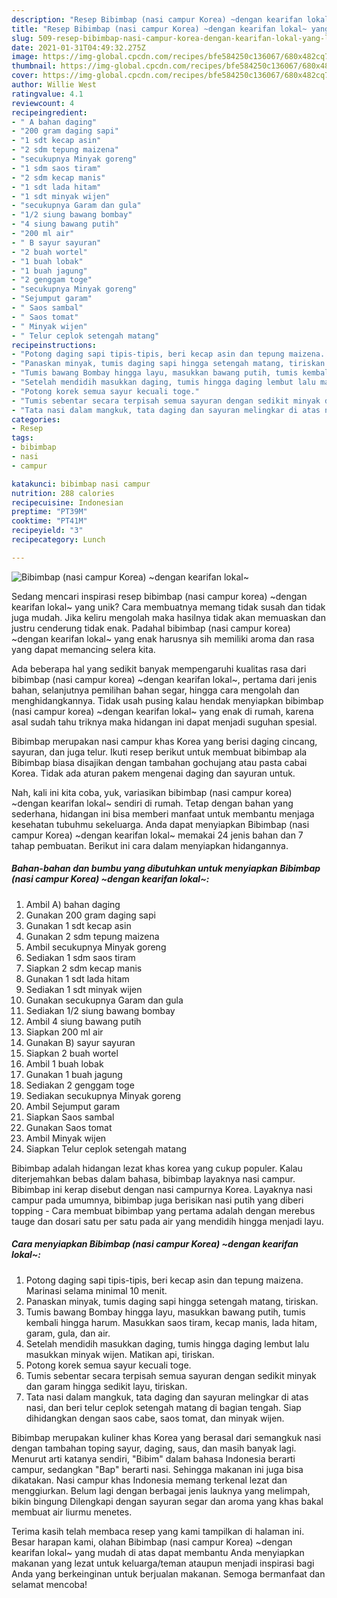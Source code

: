 ```yaml
---
description: "Resep Bibimbap (nasi campur Korea) ~dengan kearifan lokal~ yang Lezat"
title: "Resep Bibimbap (nasi campur Korea) ~dengan kearifan lokal~ yang Lezat"
slug: 509-resep-bibimbap-nasi-campur-korea-dengan-kearifan-lokal-yang-lezat
date: 2021-01-31T04:49:32.275Z
image: https://img-global.cpcdn.com/recipes/bfe584250c136067/680x482cq70/bibimbap-nasi-campur-korea-dengan-kearifan-lokal-foto-resep-utama.jpg
thumbnail: https://img-global.cpcdn.com/recipes/bfe584250c136067/680x482cq70/bibimbap-nasi-campur-korea-dengan-kearifan-lokal-foto-resep-utama.jpg
cover: https://img-global.cpcdn.com/recipes/bfe584250c136067/680x482cq70/bibimbap-nasi-campur-korea-dengan-kearifan-lokal-foto-resep-utama.jpg
author: Willie West
ratingvalue: 4.1
reviewcount: 4
recipeingredient:
- " A bahan daging"
- "200 gram daging sapi"
- "1 sdt kecap asin"
- "2 sdm tepung maizena"
- "secukupnya Minyak goreng"
- "1 sdm saos tiram"
- "2 sdm kecap manis"
- "1 sdt lada hitam"
- "1 sdt minyak wijen"
- "secukupnya Garam dan gula"
- "1/2 siung bawang bombay"
- "4 siung bawang putih"
- "200 ml air"
- " B sayur sayuran"
- "2 buah wortel"
- "1 buah lobak"
- "1 buah jagung"
- "2 genggam toge"
- "secukupnya Minyak goreng"
- "Sejumput garam"
- " Saos sambal"
- " Saos tomat"
- " Minyak wijen"
- " Telur ceplok setengah matang"
recipeinstructions:
- "Potong daging sapi tipis-tipis, beri kecap asin dan tepung maizena. Marinasi selama minimal 10 menit."
- "Panaskan minyak, tumis daging sapi hingga setengah matang, tiriskan."
- "Tumis bawang Bombay hingga layu, masukkan bawang putih, tumis kembali hingga harum. Masukkan saos tiram, kecap manis, lada hitam, garam, gula, dan air."
- "Setelah mendidih masukkan daging, tumis hingga daging lembut lalu masukkan minyak wijen. Matikan api, tiriskan."
- "Potong korek semua sayur kecuali toge."
- "Tumis sebentar secara terpisah semua sayuran dengan sedikit minyak dan garam hingga sedikit layu, tiriskan."
- "Tata nasi dalam mangkuk, tata daging dan sayuran melingkar di atas nasi, dan beri telur ceplok setengah matang di bagian tengah. Siap dihidangkan dengan saos cabe, saos tomat, dan minyak wijen."
categories:
- Resep
tags:
- bibimbap
- nasi
- campur

katakunci: bibimbap nasi campur 
nutrition: 288 calories
recipecuisine: Indonesian
preptime: "PT39M"
cooktime: "PT41M"
recipeyield: "3"
recipecategory: Lunch

---
```



![Bibimbap (nasi campur Korea) ~dengan kearifan lokal~](https://img-global.cpcdn.com/recipes/bfe584250c136067/680x482cq70/bibimbap-nasi-campur-korea-dengan-kearifan-lokal-foto-resep-utama.jpg)

Sedang mencari inspirasi resep bibimbap (nasi campur korea) ~dengan kearifan lokal~ yang unik? Cara membuatnya memang tidak susah dan tidak juga mudah. Jika keliru mengolah maka hasilnya tidak akan memuaskan dan justru cenderung tidak enak. Padahal bibimbap (nasi campur korea) ~dengan kearifan lokal~ yang enak harusnya sih memiliki aroma dan rasa yang dapat memancing selera kita.

Ada beberapa hal yang sedikit banyak mempengaruhi kualitas rasa dari bibimbap (nasi campur korea) ~dengan kearifan lokal~, pertama dari jenis bahan, selanjutnya pemilihan bahan segar, hingga cara mengolah dan menghidangkannya. Tidak usah pusing kalau hendak menyiapkan bibimbap (nasi campur korea) ~dengan kearifan lokal~ yang enak di rumah, karena asal sudah tahu triknya maka hidangan ini dapat menjadi suguhan spesial.

Bibimbap merupakan nasi campur khas Korea yang berisi daging cincang, sayuran, dan juga telur. Ikuti resep berikut untuk membuat bibimbap ala Bibimbap biasa disajikan dengan tambahan gochujang atau pasta cabai Korea. Tidak ada aturan pakem mengenai daging dan sayuran untuk.


Nah, kali ini kita coba, yuk, variasikan bibimbap (nasi campur korea) ~dengan kearifan lokal~ sendiri di rumah. Tetap dengan bahan yang sederhana, hidangan ini bisa memberi manfaat untuk membantu menjaga kesehatan tubuhmu sekeluarga. Anda dapat menyiapkan Bibimbap (nasi campur Korea) ~dengan kearifan lokal~ memakai 24 jenis bahan dan 7 tahap pembuatan. Berikut ini cara dalam menyiapkan hidangannya.

<!--inarticleads1-->

##### Bahan-bahan dan bumbu yang dibutuhkan untuk menyiapkan Bibimbap (nasi campur Korea) ~dengan kearifan lokal~:

1. Ambil  A) bahan daging
1. Gunakan 200 gram daging sapi
1. Gunakan 1 sdt kecap asin
1. Gunakan 2 sdm tepung maizena
1. Ambil secukupnya Minyak goreng
1. Sediakan 1 sdm saos tiram
1. Siapkan 2 sdm kecap manis
1. Gunakan 1 sdt lada hitam
1. Sediakan 1 sdt minyak wijen
1. Gunakan secukupnya Garam dan gula
1. Sediakan 1/2 siung bawang bombay
1. Ambil 4 siung bawang putih
1. Siapkan 200 ml air
1. Gunakan  B) sayur sayuran
1. Siapkan 2 buah wortel
1. Ambil 1 buah lobak
1. Gunakan 1 buah jagung
1. Sediakan 2 genggam toge
1. Sediakan secukupnya Minyak goreng
1. Ambil Sejumput garam
1. Siapkan  Saos sambal
1. Gunakan  Saos tomat
1. Ambil  Minyak wijen
1. Siapkan  Telur ceplok setengah matang


Bibimbap adalah hidangan lezat khas korea yang cukup populer. Kalau diterjemahkan bebas dalam bahasa, bibimbap layaknya nasi campur. Bibimbap ini kerap disebut dengan nasi campurnya Korea. Layaknya nasi campur pada umumnya, bibimbap juga berisikan nasi putih yang diberi topping - Cara membuat bibimbap yang pertama adalah dengan merebus tauge dan dosari satu per satu pada air yang mendidih hingga menjadi layu. 

<!--inarticleads2-->

##### Cara menyiapkan Bibimbap (nasi campur Korea) ~dengan kearifan lokal~:

1. Potong daging sapi tipis-tipis, beri kecap asin dan tepung maizena. Marinasi selama minimal 10 menit.
1. Panaskan minyak, tumis daging sapi hingga setengah matang, tiriskan.
1. Tumis bawang Bombay hingga layu, masukkan bawang putih, tumis kembali hingga harum. Masukkan saos tiram, kecap manis, lada hitam, garam, gula, dan air.
1. Setelah mendidih masukkan daging, tumis hingga daging lembut lalu masukkan minyak wijen. Matikan api, tiriskan.
1. Potong korek semua sayur kecuali toge.
1. Tumis sebentar secara terpisah semua sayuran dengan sedikit minyak dan garam hingga sedikit layu, tiriskan.
1. Tata nasi dalam mangkuk, tata daging dan sayuran melingkar di atas nasi, dan beri telur ceplok setengah matang di bagian tengah. Siap dihidangkan dengan saos cabe, saos tomat, dan minyak wijen.


Bibimbap merupakan kuliner khas Korea yang berasal dari semangkuk nasi dengan tambahan toping sayur, daging, saus, dan masih banyak lagi. Menurut arti katanya sendiri, &#34;Bibim&#34; dalam bahasa Indonesia berarti campur, sedangkan &#34;Bap&#34; berarti nasi. Sehingga makanan ini juga bisa dikatakan. Nasi campur khas Indonesia memang terkenal lezat dan menggiurkan. Belum lagi dengan berbagai jenis lauknya yang melimpah, bikin bingung Dilengkapi dengan sayuran segar dan aroma yang khas bakal membuat air liurmu menetes. 

Terima kasih telah membaca resep yang kami tampilkan di halaman ini. Besar harapan kami, olahan Bibimbap (nasi campur Korea) ~dengan kearifan lokal~ yang mudah di atas dapat membantu Anda menyiapkan makanan yang lezat untuk keluarga/teman ataupun menjadi inspirasi bagi Anda yang berkeinginan untuk berjualan makanan. Semoga bermanfaat dan selamat mencoba!
